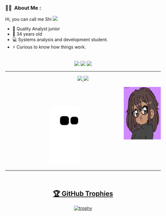 ### :woman_technologist: &nbsp;About Me :

Hi, you can call me Shi <img src="https://media.giphy.com/media/WUlplcMpOCEmTGBtBW/giphy.gif" width="30">

- 🔭 Quality Analyst junior
- 🎉 34 years old
- 💻 Systems analysis and development student.
- ⚡ Curious to know how things work.

<div align="center"><br> 
  <a href="https://instagram.com/shirleneteles" target="_blank"><img src="https://img.shields.io/badge/-Instagram-%23E4405F?style=for-the-badge&logo=instagram&logoColor=white" target="_blank"></a>
  <a href = "mailto:shiteles@gmail.com"><img src="https://img.shields.io/badge/-Gmail-%23333?style=for-the-badge&logo=gmail&logoColor=white" target="_blank"></a>
  <a href="https://www.linkedin.com/in/shirleneteles/" target="_blank"><img src="https://img.shields.io/badge/-LinkedIn-%230077B5?style=for-the-badge&logo=linkedin&logoColor=white" target="_blank"></a> 
  
---

<div align="center">
  <a href="https://github.com/shiteles">
  <img height="180em" src="https://github-readme-stats.vercel.app/api?username=shiteles&show_icons=true&theme=monokai&include_all_commits=true&count_private=true"/>
  <img height="180em" src="https://github-readme-stats.vercel.app/api/top-langs/?username=shiteles&layout=compact&langs_count=7&theme=monokai"/>
</div>
<div style="display: inline_block"><br>      
  <img align="right" width="120" height="170" src="https://github.com/shiteles/shiteles/blob/main/.github/workflows/gifshi.png?raw=true">
</div>

##

 
 
 <div align="center"><br> 
 
  ![Snake animation](https://github.com/shiteles/shiteles/blob/output/github-contribution-grid-snake.svg)
  
 </div>
 
  ---
 
<div align="center"><br> 

  ## 🏆 GitHub Trophies
[![trophy](https://github-profile-trophy.vercel.app/?username=shiteles&theme=discord)](https://github.com/ryo-ma/github-profile-trophy)

</div>

</div>
